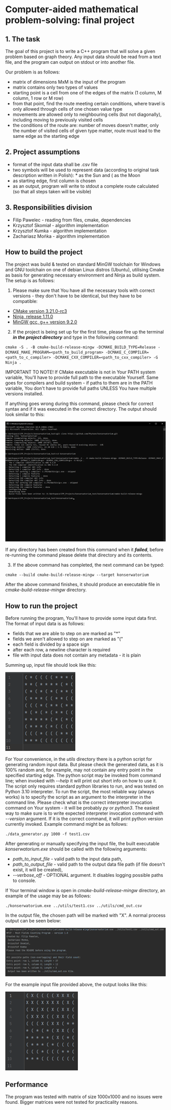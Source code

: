 # Computer-aided mathematical problem-solving: final project

## 1. The task

The goal of this project is to write a C++ program that will solve a given problem based on graph theory.
Any input data should be read from a text file, and the program can output on stdout or into another file.

Our problem is as follows:
 - matrix of dimensions MxM is the input of the program
 - matrix contains only two types of values
 - starting point is a cell from one of the edges of the matrix (1 column, M column, 1 row or M row)
 - from that point, find the route meeting certain conditions, where travel is only allowed through cells of one chosen value type
 - movements are allowed only to neighbouring cells (but not diagonally), including moving to previously visited cells
 - the conditions of the route are: number of moves doesn't matter, only the number of visited cells of given type matter, 
   route must lead to the same edge as the starting edge

## 2. Project assumptions

 - format of the input data shall be .csv file
 - two symbols will be used to represent data (according to original task description written in Polish): * as the Sun and ( as the Moon
 - as starting edge, first column is chosen
 - as an output, program will write to stdout a complete route calculated (so that all steps taken will be visible)

## 3. Responsibilities division

 - Filip Pawelec - reading from files, cmake, dependencies
 - Krzysztof Skomiał - algorithm implementation
 - Krzysztof Kumka - algorithm implementation
 - Zachariasz Mońka - algorithm implementation

## How to build the project

The project was build & tested on standard MinGW toolchain for Windows and GNU toolchain on one of debian Linux distros (Ubuntu),
utilising Cmake as basis for generating necessary environment and Ninja as build system. The setup is as follows:

1. Please make sure that You have all the necessary tools with correct versions - they don't
have to be identical, but they have to be compatible:

- [CMake version 3.21.0-rc3](https://cmake.org/files/v3.21/)
- [Ninja, release 1.11.0](https://github.com/ninja-build/ninja/releases)
- [MinGW gcc, g++ version 9.2.0](https://osdn.net/projects/mingw/downloads/68260/mingw-get-setup.exe/)

2. If the project is being set up for the first time, please fire up the terminal ***in the project directory*** and
type in the following command:

```commandline
cmake -S . -B cmake-build-release-mingw -DCMAKE_BUILD_TYPE=Release -DCMAKE_MAKE_PROGRAM=<path_to_build_program> -DCMAKE_C_COMPILER=<path_to_c_compiler> -DCMAKE_CXX_COMPILER=<path_to_cxx_compiler> -G Ninja .
```

IMPORTANT TO NOTE! If CMake executable is not in Your PATH system variable, You'll have to provide full path to the executable Yourself.
Same goes for compilers and build system - if paths to them are in the PATH variable, You don't have to provide full paths UNLESS
You have multiple versions installed.

If anything goes wrong during this command, please check for correct syntax and if it was executed in the correct
directory. The output should look similar to this:

![Expected console output](docs/build_environment_setup_out.png "Expected console output")

If any directory has been created from this command when it ***failed***, before re-running the command please delete that
directory and its contents.

3. If the above command has completed, the next command can be typed:
```commandline
cmake --build cmake-build-release-mingw --target konserwatorium
```

After the above command finishes, it should produce an executable file in *cmake-build-release-mingw* directory.

## How to run the project

Before running the program, You'll have to provide some input data first. The format of input data is as follows:

 - fields that we are able to step on are marked as "*"
 - fields we aren't allowed to step on are marked as "("
 - each field is divided by a space sign
 - after each row, a newline character is required
 - file with input data does not contain any metadata - it is plain

Summing up, input file should look like this:

![Typical input data file](docs/exemplary_input_file.png "Typical input data file")

For Your convenience, in the *utils* directory there is a python script for generating random input data. But please
check the generated data, as it is 100% random and, for example, may not contain any entry point in the specified starting
edge. The python script may be invoked from command line; when invoked with *--help* it will print out short info
on how to use it. The script only requires standard python libraries to run, and was tested on Python 3.10 interpreter.
To run the script, the most reliable way (always works) is to specify the script as an argument to the interpreter in the
command line. Please check what is the correct interpreter invocation command on Your system - it will be probably *py*
or *python3*. The easiest way to make sure is to write expected interpreter invocation command with *--version* argument.
If it is the correct command, it will print python version currently invoked. Example command might be as follows:

```commandline
./data_generator.py 1000 -f test1.csv
```

After generating or manually specifying the input file, the built executable *konserwatorium.exe* should be called with
the following arguments:

 - *path_to_input_file* - valid path to the input data path,
 - *path_to_output_file* - valid path to the output data file path (if file doesn't exist, it will be created),
 - *--verbose_off* - OPTIONAL argument. It disables logging possible paths to console.

If Your terminal window is open in *cmake-build-release-mingw* directory, an example of the usage may be as follows:

```commandline
./konserwatorium.exe ../utils/test1.csv ../utils/cmd_out.csv
```
In the output file, the chosen path will be marked with "X". A normal process output can be seen below:

![Example of program usage](docs/example_usage.png "Example of usage")

For the example input file provided above, the output looks like this:

![Example of program output](docs/exemplary_output_file.png "Example of program output")

## Performance

The program was tested with matrix of size 1000x1000 and no issues were found. Bigger matrices were not tested for
practicality reasons.